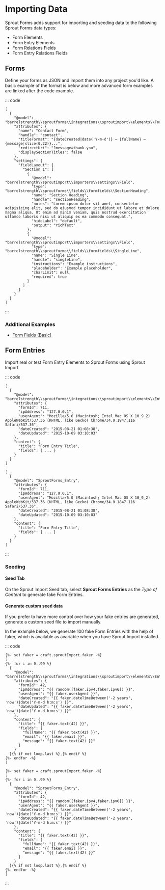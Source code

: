 # Importing Data

Sprout Forms adds support for importing and seeding data to the following Sprout Forms data types:

- Form Elements
- Form Entry Elements
- Form Relations Fields
- Form Entry Relations Fields

## Forms

Define your forms as JSON and import them into any project you'd like. A basic example of the format is below and more advanced form examples are linked after the code example. 

::: code

``` craft3
[
  {
    "@model": "barrelstrength\\sproutforms\\integrations\\sproutimport\\elements\\Form",
    "attributes": {
      "name": "Contact Form",
      "handle": "contact",
      "titleFormat": "{dateCreated|date('Y-m-d')} – {fullName} – {message|slice(0,22)}...",
      "redirectUri": "?message=thank-you",
      "displaySectionTitles": false
    },
    "settings": {
      "fieldLayout": {
        "Section 1": [
          {
            "@model": "barrelstrength\\sproutimport\\importers\\settings\\Field",
            "type": "barrelstrength\\sproutforms\\fields\\formfields\\SectionHeading",
            "name": "Section Heading",
            "handle": "sectionHeading",
            "notes": "Lorem ipsum dolor sit amet, consectetur adipisicing elit, sed do eiusmod tempor incididunt ut labore et dolore magna aliqua. Ut enim ad minim veniam, quis nostrud exercitation ullamco laboris nisi ut aliquip ex ea commodo consequat.",
            "hideLabel": "default",
            "output": "richText"
          },
          {
            "@model": "barrelstrength\\sproutimport\\importers\\settings\\Field",
            "type": "barrelstrength\\sproutforms\\fields\\formfields\\SingleLine",
            "name": "Single Line",
            "handle": "singleLine",
            "instructions": "Example instructions",
            "placeholder": "Example placeholder",
            "charLimit": null,
            "required": true
          }
        ]
      }
    }
  }
]

```

:::

### Additional Examples

- [Form Fields (Basic)](https://github.com/barrelstrength/sprout-docs/blob/master/docs/import/examples/sprout-plugins/settings/SproutForms-BasicFields.json)

## Form Entries

Import real or test Form Entry Elements to Sprout Forms using Sprout Import.

::: code

``` craft3
[
  {
    "@model": "barrelstrength\\sproutforms\\integrations\\sproutimport\\elements\\Entry",
    "attributes": {
      "formId": 711,
      "ipAddress": "127.0.0.1",
      "userAgent": "Mozilla/5.0 (Macintosh; Intel Mac OS X 10_9_2) AppleWebKit/537.36 (KHTML, like Gecko) Chrome/34.0.1847.116 Safari/537.36",
      "dateCreated": "2015-08-21 01:08:38",
      "dateUpdated": "2015-10-09 03:10:03"
    },
    "content": {
      "title": "Form Entry Title",
      "fields": { ... }
    }
  }
]
```

``` craft2
[
  {
    "@model": "SproutForms_Entry",
    "attributes": {
      "formId": 711,
      "ipAddress": "127.0.0.1",
      "userAgent": "Mozilla/5.0 (Macintosh; Intel Mac OS X 10_9_2) AppleWebKit/537.36 (KHTML, like Gecko) Chrome/34.0.1847.116 Safari/537.36",
      "dateCreated": "2015-08-21 01:08:38",
      "dateUpdated": "2015-10-09 03:10:03"
    },
    "content": {
      "title": "Form Entry Title",
      "fields": { ... }
    }
  }
]
```

:::

### Seeding

#### Seed Tab

On the Sprout Import Seed tab, select **Sprout Forms Entries** as the _Type of Content_ to generate fake Form Entries.


#### Generate custom seed data

If you prefer to have more control over how your fake entries are generated, generate a custom seed file to import manually.

In the example below, we generate 100 fake Form Entries with the help of faker, which is available as avariable when you have Sprout Import installed.

::: code

``` craft3
{%- set faker = craft.sproutImport.faker -%}
[
{%- for i in 0..99 %}
  {
    "@model": "barrelstrength\\sproutforms\\integrations\\sproutimport\\elements\\Entry",
    "attributes": {
      "formId": 42,
      "ipAddress": "{{ random([faker.ipv4,faker.ipv6]) }}",
      "userAgent": "{{ faker.userAgent }}",
      "dateCreated": "{{ faker.dateTimeBetween('-2 years', 'now')|date('Y-m-d h:m:s') }}",
      "dateUpdated": "{{ faker.dateTimeBetween('-2 years', 'now')|date('Y-m-d h:m:s') }}"
    },
    "content": {
      "title": "{{ faker.text(42) }}",
      "fields": {
        "fullName": "{{ faker.text(42) }}",
        "email": "{{ faker.email }}",
        "message": "{{ faker.text(42) }}"
      }
    }
  }{% if not loop.last %},{% endif %}
{%- endfor -%}
]
```

``` craft2
{%- set faker = craft.sproutImport.faker -%}
[
{%- for i in 0..99 %}
  {
    "@model": "SproutForms_Entry",
    "attributes": {
      "formId": 42,
      "ipAddress": "{{ random([faker.ipv4,faker.ipv6]) }}",
      "userAgent": "{{ faker.userAgent }}",
      "dateCreated": "{{ faker.dateTimeBetween('-2 years', 'now')|date('Y-m-d h:m:s') }}",
      "dateUpdated": "{{ faker.dateTimeBetween('-2 years', 'now')|date('Y-m-d h:m:s') }}"
    },
    "content": {
      "title": "{{ faker.text(42) }}",
      "fields": {
        "fullName": "{{ faker.text(42) }}",
        "email": "{{ faker.email }}",
        "message": "{{ faker.text(42) }}"
      }
    }
  }{% if not loop.last %},{% endif %}
{%- endfor -%}
]
```

:::
